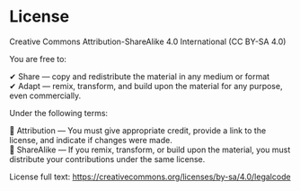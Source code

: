 # License

Creative Commons Attribution-ShareAlike 4.0 International (CC BY-SA 4.0)

You are free to:

✔ Share — copy and redistribute the material in any medium or format  
✔ Adapt — remix, transform, and build upon the material for any purpose, even commercially.

Under the following terms:

📝 Attribution — You must give appropriate credit, provide a link to the license, and indicate if changes were made.  
🔁 ShareAlike — If you remix, transform, or build upon the material, you must distribute your contributions under the same license.

License full text: https://creativecommons.org/licenses/by-sa/4.0/legalcode
